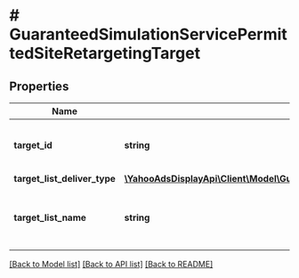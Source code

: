 # # GuaranteedSimulationServicePermittedSiteRetargetingTarget

## Properties

Name | Type | Description | Notes
------------ | ------------- | ------------- | -------------
**target_id** | **string** | &lt;div lang&#x3D;\&quot;ja\&quot;&gt;ターゲットIDです。&lt;/div&gt; &lt;div lang&#x3D;\&quot;en\&quot;&gt;Target ID.&lt;/div&gt; | [optional]
**target_list_deliver_type** | [**\YahooAdsDisplayApi\Client\Model\GuaranteedSimulationServiceTargetListDeliverType**](GuaranteedSimulationServiceTargetListDeliverType.md) |  | [optional]
**target_list_name** | **string** | &lt;div lang&#x3D;\&quot;ja\&quot;&gt;ターゲットリスト名です。&lt;/div&gt; &lt;div lang&#x3D;\&quot;en\&quot;&gt;Target list name.&lt;/div&gt; | [optional]

[[Back to Model list]](../../README.md#models) [[Back to API list]](../../README.md#endpoints) [[Back to README]](../../README.md)
